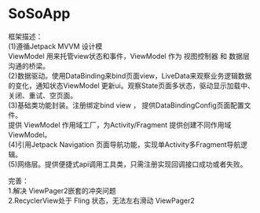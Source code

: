 # SoSoApp
 

框架描述：<br>
(1)遵循Jetpack MVVM 设计模<br>
ViewModel 用来托管view状态和事件，ViewModel 作为 视图控制器 和 数据层 沟通的桥梁。<br>
(2)数据驱动。使用DataBinding来bind页面view，LiveData来观察业务逻辑数据的变化，通知状态ViewModel 更新ui。观察State页面多状态，驱动显示加载中、关闭、重试、空页面。<br>
(3)基础类功能封装。注册绑定bind view ， 提供DataBindingConfig页面配置文件。<br>
提供 ViewModel 作用域工厂，为Activity/Fragment 提供创建不同作用域ViewModel。<br>
(4)引用Jetpack Navigation 页面导航功能，实现单Activity多Fragment导航逻辑。<br>
(5)网络层。提供便捷式api调用工具类，只需注册实现回调接口成功或者失败。<br>


完善：<br>
1.解决 ViewPager2嵌套的冲突问题 <br>
2.RecyclerView处于 Fling 状态，无法左右滑动 ViewPager2 <br>
